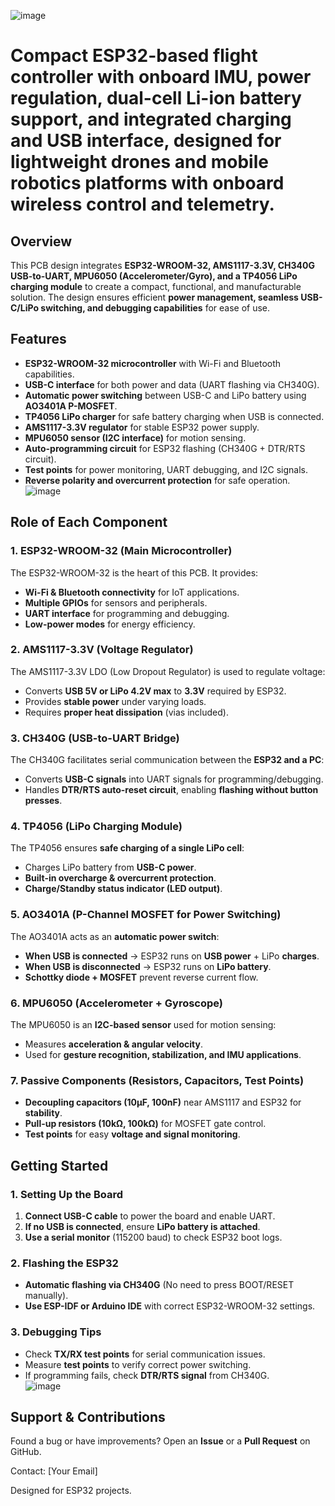 ![image](https://github.com/user-attachments/assets/3565dafe-246f-4aea-9638-6be1949bb7d5)


# Compact ESP32-based flight controller with onboard IMU, power regulation, dual-cell Li-ion battery support, and integrated charging and USB interface, designed for lightweight drones and mobile robotics platforms with onboard wireless control and telemetry.

## Overview  
This PCB design integrates **ESP32-WROOM-32, AMS1117-3.3V, CH340G USB-to-UART, MPU6050 (Accelerometer/Gyro), and a TP4056 LiPo charging module** to create a compact, functional, and manufacturable solution. The design ensures efficient **power management, seamless USB-C/LiPo switching, and debugging capabilities** for ease of use.  

## Features  
- **ESP32-WROOM-32 microcontroller** with Wi-Fi and Bluetooth capabilities.  
- **USB-C interface** for both power and data (UART flashing via CH340G).  
- **Automatic power switching** between USB-C and LiPo battery using **AO3401A P-MOSFET**.  
- **TP4056 LiPo charger** for safe battery charging when USB is connected.  
- **AMS1117-3.3V regulator** for stable ESP32 power supply.  
- **MPU6050 sensor (I2C interface)** for motion sensing.  
- **Auto-programming circuit** for ESP32 flashing (CH340G + DTR/RTS circuit).  
- **Test points** for power monitoring, UART debugging, and I2C signals.  
- **Reverse polarity and overcurrent protection** for safe operation.  
![image](https://github.com/user-attachments/assets/3c5e58f6-7e5a-467b-9b7b-20f2578aba3a)
## Role of Each Component  

### 1. ESP32-WROOM-32 (Main Microcontroller)  
The ESP32-WROOM-32 is the heart of this PCB. It provides:  
- **Wi-Fi & Bluetooth connectivity** for IoT applications.  
- **Multiple GPIOs** for sensors and peripherals.  
- **UART interface** for programming and debugging.  
- **Low-power modes** for energy efficiency.  

### 2. AMS1117-3.3V (Voltage Regulator)  
The AMS1117-3.3V LDO (Low Dropout Regulator) is used to regulate voltage:  
- Converts **USB 5V or LiPo 4.2V max** to **3.3V** required by ESP32.  
- Provides **stable power** under varying loads.  
- Requires **proper heat dissipation** (vias included).  

### 3. CH340G (USB-to-UART Bridge)  
The CH340G facilitates serial communication between the **ESP32 and a PC**:  
- Converts **USB-C signals** into UART signals for programming/debugging.  
- Handles **DTR/RTS auto-reset circuit**, enabling **flashing without button presses**.  

### 4. TP4056 (LiPo Charging Module)  
The TP4056 ensures **safe charging of a single LiPo cell**:  
- Charges LiPo battery from **USB-C power**.  
- **Built-in overcharge & overcurrent protection**.  
- **Charge/Standby status indicator (LED output)**.  

### 5. AO3401A (P-Channel MOSFET for Power Switching)  
The AO3401A acts as an **automatic power switch**:  
- **When USB is connected** → ESP32 runs on **USB power** + LiPo **charges**.  
- **When USB is disconnected** → ESP32 runs on **LiPo battery**.  
- **Schottky diode + MOSFET** prevent reverse current flow.  

### 6. MPU6050 (Accelerometer + Gyroscope)  
The MPU6050 is an **I2C-based sensor** used for motion sensing:  
- Measures **acceleration & angular velocity**.  
- Used for **gesture recognition, stabilization, and IMU applications**.  

### 7. Passive Components (Resistors, Capacitors, Test Points)  
- **Decoupling capacitors (10µF, 100nF)** near AMS1117 and ESP32 for **stability**.  
- **Pull-up resistors (10kΩ, 100kΩ)** for MOSFET gate control.  
- **Test points** for easy **voltage and signal monitoring**.  

## Getting Started  

### 1. Setting Up the Board  
1. **Connect USB-C cable** to power the board and enable UART.  
2. **If no USB is connected**, ensure **LiPo battery is attached**.  
3. **Use a serial monitor** (115200 baud) to check ESP32 boot logs.  

### 2. Flashing the ESP32  
- **Automatic flashing via CH340G** (No need to press BOOT/RESET manually).  
- **Use ESP-IDF or Arduino IDE** with correct ESP32-WROOM-32 settings.  

### 3. Debugging Tips  
- Check **TX/RX test points** for serial communication issues.  
- Measure **test points** to verify correct power switching.  
- If programming fails, check **DTR/RTS signal** from CH340G.  
![image](https://github.com/user-attachments/assets/452a68d9-52b9-4608-9b74-4c7b35424b3c)
## Support & Contributions  
Found a bug or have improvements? Open an **Issue** or a **Pull Request** on GitHub.  

Contact: [Your Email]  

Designed for ESP32 projects.  
